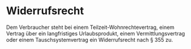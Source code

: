 # Widerrufsrecht

Dem Verbraucher steht bei einem Teilzeit-Wohnrechtevertrag, einem Vertrag über ein langfristiges Urlaubsprodukt, einem Vermittlungsvertrag oder einem Tauschsystemvertrag ein Widerrufsrecht nach § 355 zu. 


